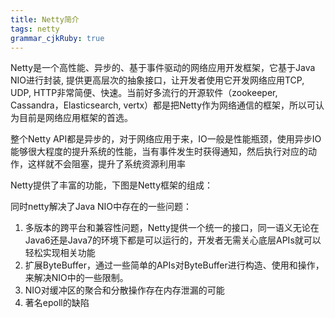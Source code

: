 ```yaml
---
title: Netty简介 
tags: netty
grammar_cjkRuby: true
---
```



Netty是一个高性能、异步的、基于事件驱动的网络应用开发框架，它基于Java NIO进行封装, 提供更高层次的抽象接口，让开发者使用它开发网络应用TCP, UDP,  HTTP非常简便、快速。当前好多流行的开源软件（zookeeper, Cassandra，Elasticsearch, vertx）都是把Netty作为网络通信的框架，所以可认为目前是网络应用框架的首选。

整个Netty API都是异步的，对于网络应用于来，IO一般是性能瓶颈，使用异步IO能够很大程度的提升系统的性能，当有事件发生时获得通知，然后执行对应的动作，这样就不会阻塞，提升了系统资源利用率

Netty提供了丰富的功能，下图是Netty框架的组成：

[history]: images/history.png

同时netty解决了Java NIO中存在的一些问题：

 1. 多版本的跨平台和兼容性问题，Netty提供一个统一的接口，同一语义无论在Java6还是Java7的环境下都是可以运行的，开发者无需关心底层APIs就可以轻松实现相关功能
 2. 扩展ByteBuffer，通过一些简单的APIs对ByteBuffer进行构造、使用和操作，来解决NIO中的一些限制。
 3. NIO对缓冲区的聚合和分散操作存在内存泄漏的可能
 4. 著名epoll的缺陷
